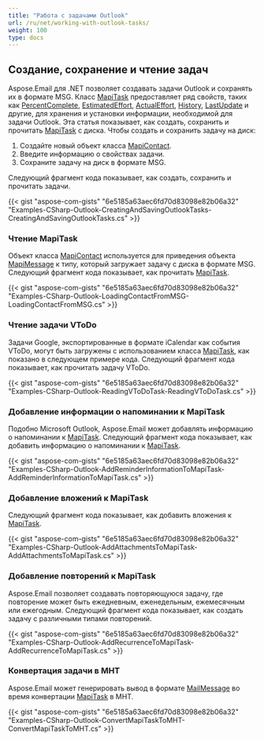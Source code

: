 ```yaml
---
title: "Работа с задачами Outlook"
url: /ru/net/working-with-outlook-tasks/
weight: 100
type: docs
---
```



## **Создание, сохранение и чтение задач**

Aspose.Email для .NET позволяет создавать задачи Outlook и сохранять их в формате MSG. Класс [MapiTask](https://reference.aspose.com/email/net/aspose.email.mapi/mapitask/) предоставляет ряд свойств, таких как [PercentComplete](https://reference.aspose.com/email/net/aspose.email.mapi/mapitask/percentcomplete/), [EstimatedEffort](https://reference.aspose.com/email/net/aspose.email.mapi/mapitask/estimatedeffort/), [ActualEffort](https://reference.aspose.com/email/net/aspose.email.mapi/mapitask/actualeffort/), [History](https://reference.aspose.com/email/net/aspose.email.mapi/mapitask/history/), [LastUpdate](https://reference.aspose.com/email/net/aspose.email.mapi/mapitask/lastupdate/) и другие, для хранения и установки информации, необходимой для задачи Outlook. Эта статья показывает, как создать, сохранить и прочитать [MapiTask](https://reference.aspose.com/email/net/aspose.email.mapi/mapitask/) с диска. Чтобы создать и сохранить задачу на диск:

1. Создайте новый объект класса [MapiContact](https://reference.aspose.com/email/net/aspose.email.mapi/mapicontact/).
1. Введите информацию о свойствах задачи.
1. Сохраните задачу на диск в формате MSG.

Следующий фрагмент кода показывает, как создать, сохранить и прочитать задачи.

{{< gist "aspose-com-gists" "6e5185a63aec6fd70d83098e82b06a32" "Examples-CSharp-Outlook-CreatingAndSavingOutlookTasks-CreatingAndSavingOutlookTasks.cs" >}}

### **Чтение MapiTask**

Объект класса [MapiContact](https://reference.aspose.com/email/net/aspose.email.mapi/mapicontact/) используется для приведения объекта [MapiMessage](https://reference.aspose.com/email/net/aspose.email.mapi/mapimessage/) к типу, который загружает задачу с диска в формате MSG. Следующий фрагмент кода показывает, как прочитать [MapiTask](https://reference.aspose.com/email/net/aspose.email.mapi/mapitask/).

{{< gist "aspose-com-gists" "6e5185a63aec6fd70d83098e82b06a32" "Examples-CSharp-Outlook-LoadingContactFromMSG-LoadingContactFromMSG.cs" >}}

### **Чтение задачи VToDo**

Задачи Google, экспортированные в формате iCalendar как события VToDo, могут быть загружены с использованием класса [MapiTask](https://reference.aspose.com/email/net/aspose.email.mapi/mapitask/), как показано в следующем примере кода. Следующий фрагмент кода показывает, как прочитать задачу VToDo.

{{< gist "aspose-com-gists" "6e5185a63aec6fd70d83098e82b06a32" "Examples-CSharp-Outlook-ReadingVToDoTask-ReadingVToDoTask.cs" >}}

### **Добавление информации о напоминании к MapiTask**

Подобно Microsoft Outlook, Aspose.Email может добавлять информацию о напоминании к [MapiTask](https://reference.aspose.com/email/net/aspose.email.mapi/mapitask/). Следующий фрагмент кода показывает, как добавить информацию о напоминании к [MapiTask](https://reference.aspose.com/email/net/aspose.email.mapi/mapitask/).

{{< gist "aspose-com-gists" "6e5185a63aec6fd70d83098e82b06a32" "Examples-CSharp-Outlook-AddReminderInformationToMapiTask-AddReminderInformationToMapiTask.cs" >}}

### **Добавление вложений к MapiTask**

Следующий фрагмент кода показывает, как добавить вложения к [MapiTask](https://reference.aspose.com/email/net/aspose.email.mapi/mapitask/).

{{< gist "aspose-com-gists" "6e5185a63aec6fd70d83098e82b06a32" "Examples-CSharp-Outlook-AddAttachmentsToMapiTask-AddAttachmentsToMapiTask.cs" >}}

### **Добавление повторений к MapiTask**

Aspose.Email позволяет создавать повторяющуюся задачу, где повторение может быть ежедневным, еженедельным, ежемесячным или ежегодным. Следующий фрагмент кода показывает, как создать задачу с различными типами повторений.

{{< gist "aspose-com-gists" "6e5185a63aec6fd70d83098e82b06a32" "Examples-CSharp-Outlook-AddRecurrenceToMapiTask-AddRecurrenceToMapiTask.cs" >}}

### **Конвертация задачи в MHT**

Aspose.Email может генерировать вывод в формате [MailMessage](https://reference.aspose.com/email/net/aspose.email/mailmessage/) во время конвертации [MapiTask](https://reference.aspose.com/email/net/aspose.email.mapi/mapitask/) в MHT.

{{< gist "aspose-com-gists" "6e5185a63aec6fd70d83098e82b06a32" "Examples-CSharp-Outlook-ConvertMapiTaskToMHT-ConvertMapiTaskToMHT.cs" >}}